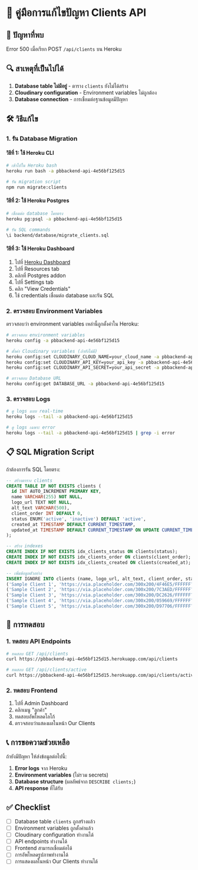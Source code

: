 # 🔧 คู่มือการแก้ไขปัญหา Clients API

## 🚨 ปัญหาที่พบ
Error 500 เมื่อเรียก POST `/api/clients` บน Heroku

## 🔍 สาเหตุที่เป็นไปได้
1. **Database table ไม่มีอยู่** - ตาราง `clients` ยังไม่ได้สร้าง
2. **Cloudinary configuration** - Environment variables ไม่ถูกต้อง
3. **Database connection** - การเชื่อมต่อฐานข้อมูลมีปัญหา

## 🛠️ วิธีแก้ไข

### 1. รัน Database Migration

#### วิธีที่ 1: ใช้ Heroku CLI
```bash
# เข้าไปใน Heroku bash
heroku run bash -a pbbackend-api-4e56bf125d15

# รัน migration script
npm run migrate:clients
```

#### วิธีที่ 2: ใช้ Heroku Postgres
```bash
# เชื่อมต่อ database โดยตรง
heroku pg:psql -a pbbackend-api-4e56bf125d15

# รัน SQL commands
\i backend/database/migrate_clients.sql
```

#### วิธีที่ 3: ใช้ Heroku Dashboard
1. ไปที่ [Heroku Dashboard](https://dashboard.heroku.com/apps/pbbackend-api-4e56bf125d15)
2. ไปที่ Resources tab
3. คลิกที่ Postgres addon
4. ไปที่ Settings tab
5. คลิก "View Credentials"
6. ใช้ credentials เชื่อมต่อ database และรัน SQL

### 2. ตรวจสอบ Environment Variables

ตรวจสอบว่า environment variables เหล่านี้ถูกตั้งค่าใน Heroku:

```bash
# ตรวจสอบ environment variables
heroku config -a pbbackend-api-4e56bf125d15

# ตั้งค่า Cloudinary variables (ถ้ายังไม่มี)
heroku config:set CLOUDINARY_CLOUD_NAME=your_cloud_name -a pbbackend-api-4e56bf125d15
heroku config:set CLOUDINARY_API_KEY=your_api_key -a pbbackend-api-4e56bf125d15
heroku config:set CLOUDINARY_API_SECRET=your_api_secret -a pbbackend-api-4e56bf125d15

# ตรวจสอบ Database URL
heroku config:get DATABASE_URL -a pbbackend-api-4e56bf125d15
```

### 3. ตรวจสอบ Logs

```bash
# ดู logs แบบ real-time
heroku logs --tail -a pbbackend-api-4e56bf125d15

# ดู logs เฉพาะ error
heroku logs --tail -a pbbackend-api-4e56bf125d15 | grep -i error
```

## 📋 SQL Migration Script

ถ้าต้องการรัน SQL โดยตรง:

```sql
-- สร้างตาราง clients
CREATE TABLE IF NOT EXISTS clients (
  id INT AUTO_INCREMENT PRIMARY KEY,
  name VARCHAR(255) NOT NULL,
  logo_url TEXT NOT NULL,
  alt_text VARCHAR(500),
  client_order INT DEFAULT 0,
  status ENUM('active', 'inactive') DEFAULT 'active',
  created_at TIMESTAMP DEFAULT CURRENT_TIMESTAMP,
  updated_at TIMESTAMP DEFAULT CURRENT_TIMESTAMP ON UPDATE CURRENT_TIMESTAMP
);

-- สร้าง indexes
CREATE INDEX IF NOT EXISTS idx_clients_status ON clients(status);
CREATE INDEX IF NOT EXISTS idx_clients_order ON clients(client_order);
CREATE INDEX IF NOT EXISTS idx_clients_created ON clients(created_at);

-- เพิ่มข้อมูลตัวอย่าง
INSERT IGNORE INTO clients (name, logo_url, alt_text, client_order, status) VALUES
('Sample Client 1', 'https://via.placeholder.com/300x200/4F46E5/FFFFFF?text=Client+1', 'Sample Client 1 Logo', 1, 'active'),
('Sample Client 2', 'https://via.placeholder.com/300x200/7C3AED/FFFFFF?text=Client+2', 'Sample Client 2 Logo', 2, 'active'),
('Sample Client 3', 'https://via.placeholder.com/300x200/DC2626/FFFFFF?text=Client+3', 'Sample Client 3 Logo', 3, 'active'),
('Sample Client 4', 'https://via.placeholder.com/300x200/059669/FFFFFF?text=Client+4', 'Sample Client 4 Logo', 4, 'active'),
('Sample Client 5', 'https://via.placeholder.com/300x200/D97706/FFFFFF?text=Client+5', 'Sample Client 5 Logo', 5, 'active');
```

## 🧪 การทดสอบ

### 1. ทดสอบ API Endpoints

```bash
# ทดสอบ GET /api/clients
curl https://pbbackend-api-4e56bf125d15.herokuapp.com/api/clients

# ทดสอบ GET /api/clients/active
curl https://pbbackend-api-4e56bf125d15.herokuapp.com/api/clients/active
```

### 2. ทดสอบ Frontend

1. ไปที่ Admin Dashboard
2. คลิกเมนู "ลูกค้า"
3. ทดสอบอัพโหลดโลโก้
4. ตรวจสอบว่าแสดงผลในหน้า Our Clients

## 📞 การขอความช่วยเหลือ

ถ้ายังมีปัญหา ให้ส่งข้อมูลต่อไปนี้:

1. **Error logs** จาก Heroku
2. **Environment variables** (ไม่รวม secrets)
3. **Database structure** (ผลลัพธ์จาก `DESCRIBE clients;`)
4. **API response** ที่ได้รับ

## ✅ Checklist

- [ ] Database table `clients` ถูกสร้างแล้ว
- [ ] Environment variables ถูกตั้งค่าแล้ว
- [ ] Cloudinary configuration ทำงานได้
- [ ] API endpoints ทำงานได้
- [ ] Frontend สามารถเชื่อมต่อได้
- [ ] การอัพโหลดรูปภาพทำงานได้
- [ ] การแสดงผลในหน้า Our Clients ทำงานได้ 